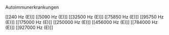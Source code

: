 Autoimmunerkrankungen

[[240 Hz (E)]]
[[5090 Hz (E)]]
[[32500 Hz (E)]]
[[75850 Hz (E)]]
[[95750 Hz (E)]]
[[175000 Hz (E)]]
[[250000 Hz (E)]]
[[456000 Hz (E)]]
[[784000 Hz (E)]]
[[927000 Hz (E)]]